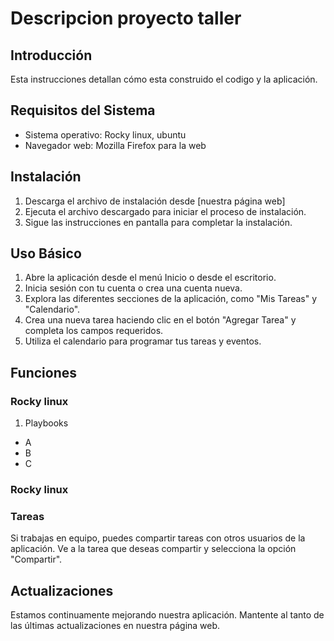 # Descripcion proyecto taller

## Introducción
Esta instrucciones detallan cómo esta construido el codigo y la aplicación.

## Requisitos del Sistema
- Sistema operativo: Rocky linux, ubuntu
- Navegador web: Mozilla Firefox para la web

## Instalación
1. Descarga el archivo de instalación desde [nuestra página web]
2. Ejecuta el archivo descargado para iniciar el proceso de instalación.
3. Sigue las instrucciones en pantalla para completar la instalación.

## Uso Básico
1. Abre la aplicación desde el menú Inicio o desde el escritorio.
2. Inicia sesión con tu cuenta o crea una cuenta nueva.
3. Explora las diferentes secciones de la aplicación, como "Mis Tareas" y "Calendario".
4. Crea una nueva tarea haciendo clic en el botón "Agregar Tarea" y completa los campos requeridos.
5. Utiliza el calendario para programar tus tareas y eventos.

## Funciones 
### Rocky linux
1. Playbooks
- A
- B
- C

### Rocky linux


### Tareas
Si trabajas en equipo, puedes compartir tareas con otros usuarios de la aplicación. Ve a la tarea que deseas compartir y selecciona la opción "Compartir".


## Actualizaciones
Estamos continuamente mejorando nuestra aplicación. Mantente al tanto de las últimas actualizaciones en nuestra página web.
